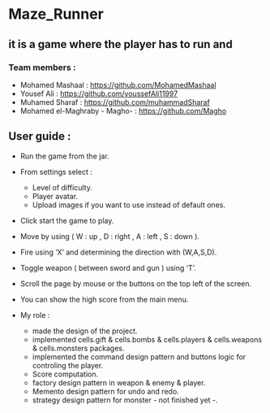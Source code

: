 # Maze_Runner
## it is a game where the player has to run and  
 
 ### Team members :
   * Mohamed Mashaal : https://github.com/MohamedMashaal
   * Yousef Ali : https://github.com/youssefAli11997
   * Muhamed Sharaf : https://github.com/muhammadSharaf
   * Mohamed el-Maghraby - Magho- : https://github.com/Magho
 
## User guide :
 
* Run the game from the jar.
* From settings select : 
  * Level of difficulty.
  * Player avatar.
  * Upload images if you want to use instead of default ones.
* Click start the game to play.
* Move by using ( W : up , D : right , A : left , S : down ).
* Fire using ‘X’ and determining the direction with (W,A,S,D). 
* Toggle weapon ( between sword and gun ) using ‘T’.
* Scroll the page by mouse or the buttons on the top left of the screen.
* You can show the high score from the main menu. 


 * My role  :
   * made the design of the project.
   * implemented cells.gift & cells.bombs & cells.players & cells.weapons & cells.monsters packages.
   * implemented the command design pattern and buttons logic for controling the player.
   * Score computation.
   * factory design pattern in weapon & enemy & player.
   * Memento design pattern for undo and redo.
   * strategy design pattern for monster - not finished yet -.
